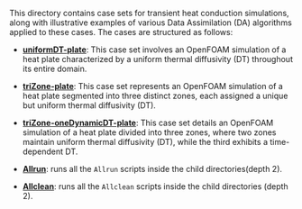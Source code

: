 This directory contains case sets for transient heat conduction simulations, along with illustrative examples of various Data Assimilation (DA) algorithms applied to these cases. The cases are structured as follows:

- **[uniformDT-plate](./uniformDT-plate)**: This case set involves an OpenFOAM simulation of a heat plate characterized by a uniform thermal diffusivity (DT) throughout its entire domain. 

- **[triZone-plate](./triZone-plate)**: This case set represents an OpenFOAM simulation of a heat plate segmented into three distinct zones, each assigned a unique but uniform thermal diffusivity (DT). 

- **[triZone-oneDynamicDT-plate](./triZone-plate)**: This case set details an OpenFOAM simulation of a heat plate divided into three zones, where two zones maintain uniform thermal diffusivity (DT), while the third exhibits a time-dependent DT. 

- **[Allrun](Allrun)**: runs all the `Allrun` scripts inside the child directories(depth 2).
- **[Allclean](Allclean)**: runs all the `Allclean` scripts inside the child directories (depth 2).


